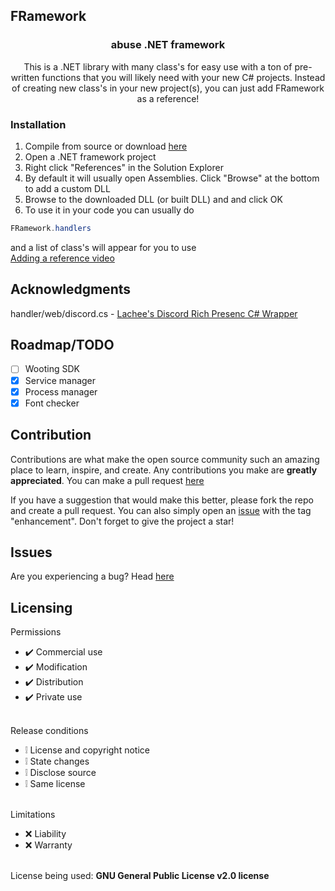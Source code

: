 ## FRamework 
<div align="center">
  <h3 align="center">abuse .NET framework</h3>
  <p align="center">
    This is a .NET library with many class's for easy use with a ton of pre-written functions that you will likely need with your new C# projects. Instead of creating new class's in your new project(s), you can just add FRamework as a reference!
  </p>
</div>

### Installation
1. Compile from source or download <a href="https://github.com/abusedev/FRamework/releases">here</a>
2. Open a .NET framework project
3. Right click "References" in the Solution Explorer
4. By default it will usually open Assemblies. Click "Browse" at the bottom to add a custom DLL
5. Browse to the downloaded DLL (or built DLL) and and click OK
6. To use it in your code you can usually do
```c#
FRamework.handlers
```
and a list of class's will appear for you to use </br>
<a href="https://youtu.be/LuDCJ90igrg?si=ekxHd3GobqpwGA9B&t=3">Adding a reference video</a>

## Acknowledgments
<div>
    handler/web/discord.cs - <a href="https://github.com/Lachee/discord-rpc-csharp">Lachee's Discord Rich Presenc C# Wrapper</a>
    <br>
</div>

## Roadmap/TODO
- [ ] Wooting SDK
- [x] Service manager
- [x] Process manager
- [x] Font checker

## Contribution
Contributions are what make the open source community such an amazing place to learn, inspire, and create. Any contributions you make are **greatly appreciated**. You can make a pull request [here](https://github.com/abusedev/FRamework/pulls)

If you have a suggestion that would make this better, please fork the repo and create a pull request. You can also simply open an [issue](https://github.com/abusedev/FRamework/issues) with the tag "enhancement".
Don't forget to give the project a star!

## Issues
Are you experiencing a bug? Head [here](https://github.com/abusedev/FRamework/issues)

## Licensing 
Permissions
* ✔️ Commercial use
* ✔️ Modification
* ✔️ Distribution
* ✔️ Private use
<br></br>

Release conditions
* ❕ License and copyright notice
* ❕ State changes
* ❕ Disclose source
* ❕ Same license
<br></br>

Limitations
* ❌ Liability
* ❌ Warranty
<br></br>

License being used: **GNU General Public License v2.0 license**
